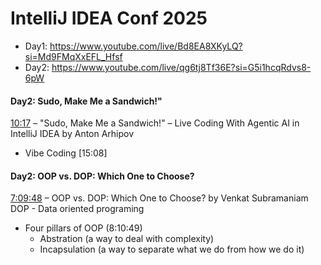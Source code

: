 # IntelliJ IDEA Conf 2025

* Day1: https://www.youtube.com/live/Bd8EA8XKyLQ?si=Md9FMqXxEFL_Hfsf
* Day2: https://www.youtube.com/live/qg6tj8Tf36E?si=G5i1hcqRdvs8-6pW

#### Day2: Sudo, Make Me a Sandwich!"
[10:17](https://www.youtube.com/live/qg6tj8Tf36E?t=617s) – "Sudo, Make Me a Sandwich!" – Live Coding With Agentic AI in IntelliJ IDEA by Anton Arhipov
* Vibe Coding [15:08]

#### Day2: OOP vs. DOP: Which One to Choose?
[7:09:48](https://www.youtube.com/live/qg6tj8Tf36E?t=25788s) – OOP vs. DOP: Which One to Choose? by Venkat Subramaniam </br>
DOP - Data oriented programing
* Four pillars of OOP (8:10:49)
  * Abstration (a way to deal with complexity)
  * Incapsulation (a way to separate what we do from how we do it)




